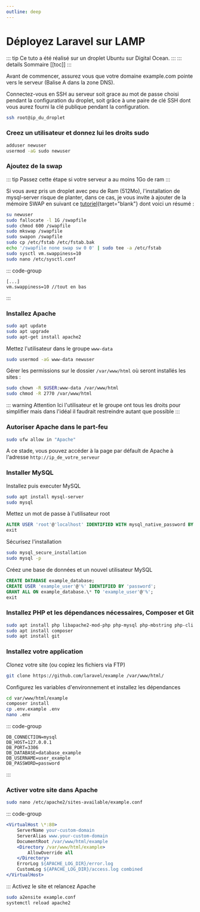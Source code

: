 ```yaml
---
outline: deep
---
```


# Déployez Laravel sur LAMP

::: tip Ce tuto a été réalisé sur un droplet Ubuntu sur Digital Ocean.
:::
::: details Sommaire
[[toc]]
:::

Avant de commencer, assurez vous que votre domaine example.com pointe vers le serveur (Balise A dans la zone DNS).

Connectez-vous en SSH au serveur soit grace au mot de passe choisi pendant la configuration du droplet, soit grâce à une paire de clé SSH dont vous aurez fourni la clé publique pendant la configuration.

```sh
ssh root@ip_du_droplet
```

### Creez un utilisateur et donnez lui les droits sudo

```sh
adduser newuser
usermod -aG sudo newuser
```

### Ajoutez de la swap

::: tip Passez cette étape si votre serveur a au moins 1Go de ram
:::

Si vous avez pris un droplet avec peu de Ram (512Mo), l'installation de mysql-server risque de planter, dans ce cas, je vous invite à ajouter de la mémoire SWAP en suivant ce [tutoriel](https://www.digitalocean.com/community/tutorials/how-to-add-swap-space-on-ubuntu-22-04){target="blank"} dont voici un résumé :

```sh
su newuser
sudo fallocate -l 1G /swapfile
sudo chmod 600 /swapfile
sudo mkswap /swapfile
sudo swapon /swapfile
sudo cp /etc/fstab /etc/fstab.bak
echo '/swapfile none swap sw 0 0' | sudo tee -a /etc/fstab
sudo sysctl vm.swappiness=10
sudo nano /etc/sysctl.conf
```

::: code-group

```txt[/etc/sysctl.conf]
[...]
vm.swappiness=10 //tout en bas
```

:::

### Installez Apache

```sh
sudo apt update
sudo apt upgrade
sudo apt-get install apache2
```

Mettez l'utilisateur dans le groupe `www-data`

```sh
sudo usermod -aG www-data newuser
```

Gérer les permissions sur le dossier `/var/www/html` où seront installés les sites :

```sh
sudo chown -R $USER:www-data /var/www/html
sudo chmod -R 2770 /var/www/html
```

::: warning Attention
Ici l'utilisateur et le groupe ont tous les droits pour simplifier mais dans l'idéal il faudrait restreindre autant que possible
:::

### Autoriser Apache dans le part-feu

```sh
sudo ufw allow in "Apache"
```

A ce stade, vous pouvez accéder à la page par défault de Apache à l'adresse `http://ip_de_votre_serveur`

### Installer MySQL

Installez puis executer MySQL

```sh
sudo apt install mysql-server
sudo mysql
```

Mettez un mot de passe à l'utilisateur root

```sql
ALTER USER 'root'@'localhost' IDENTIFIED WITH mysql_native_password BY 'password';
exit
```

Sécurisez l'installation

```sh
sudo mysql_secure_installation
sudo mysql -p
```

Créez une base de données et un nouvel utilisateur MySQL

```sql
CREATE DATABASE example_database;
CREATE USER 'example_user'@'%' IDENTIFIED BY 'password';
GRANT ALL ON example_database.\* TO 'example_user'@'%';
exit
```

### Installez PHP et les dépendances nécessaires, Composer et Git

```sh
sudo apt install php libapache2-mod-php php-mysql php-mbstring php-cli
sudo apt install composer
sudo apt install git
```

### Installez votre application

Clonez votre site (ou copiez les fichiers via FTP)

```sh
git clone https://github.com/laravel/example /var/www/html/
```

Configurez les variables d'environnement et installez les dépendances

```sh
cd var/www/html/example
composer install
cp .env.example .env
nano .env
```

::: code-group

```txt[/var/www/html/example/.env]
DB_CONNECTION=mysql
DB_HOST=127.0.0.1
DB_PORT=3306
DB_DATABASE=database_example
DB_USERNAME=user_example
DB_PASSWORD=password
```

:::

### Activer votre site dans Apache

```sh
sudo nano /etc/apache2/sites-available/example.conf
```

::: code-group

```apache [/etc/apache2/sites-availables/example.conf]
<VirtualHost \*:80>
    ServerName your-custom-domain
    ServerAlias www.your-custom-domain
    DocumentRoot /var/www/html/example
    <Directory /var/www/html/example>
        AllowOverride all
    </Directory>
    ErrorLog ${APACHE_LOG_DIR}/error.log
    CustomLog ${APACHE_LOG_DIR}/access.log combined
</VirtualHost>
```

:::
Activez le site et relancez Apache

```sh
sudo a2ensite example.conf
systemctl reload apache2
```
